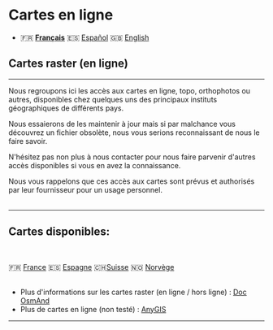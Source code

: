 # Cartes en ligne
 - 🇫🇷 **[Français](README.md)** 🇪🇸 [Español](README_ES.md) 🇬🇧 [English](README_EN.md)
## Cartes raster (en ligne)


---


Nous regroupons ici les accès aux cartes en ligne, topo, orthophotos ou autres, disponibles chez quelques uns des principaux instituts géographiques de différents pays. 

Nous essaierons de les maintenir à jour mais si par malchance vous découvrez un fichier obsolète, nous vous serions reconnaissant de nous le faire savoir.

N'hésitez pas non plus à nous contacter pour nous faire parvenir d'autres accès disponibles si vous en avez la connaissance.

Nous vous rappelons que ces accès aux cartes sont prévus et authorisés par leur fournisseur pour un usage personnel.<br><br>

---
## Cartes disponibles:
<br>

🇫🇷 [France](https://github.com/OsmAnd-Rendering/Online-Maps/blob/main/FR/README.md) 🇪🇸 [Espagne](https://github.com/OsmAnd-Rendering/Online-Maps/blob/main/ES/README.md) 🇨🇭[Suisse](https://github.com/OsmAnd-Rendering/Online-Maps/blob/main/CH) 🇳🇴 [Norvège](https://github.com/OsmAnd-Rendering/Online-Maps/blob/main/NO)
<br><br>


- Plus d'informations sur les cartes raster (en ligne / hors ligne) : [Doc OsmAnd](https://osmand.net/docs/user/map/raster-maps)
- Plus de cartes en ligne (non testé) : [AnyGIS](https://anygis.ru/Web/Html/Osmand_en)

---


